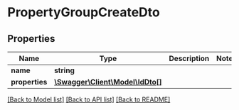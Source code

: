 # PropertyGroupCreateDto

## Properties
Name | Type | Description | Notes
------------ | ------------- | ------------- | -------------
**name** | **string** |  | 
**properties** | [**\Swagger\Client\Model\IdDto[]**](IdDto.md) |  | 

[[Back to Model list]](../../README.md#documentation-for-models) [[Back to API list]](../../README.md#documentation-for-api-endpoints) [[Back to README]](../../README.md)

